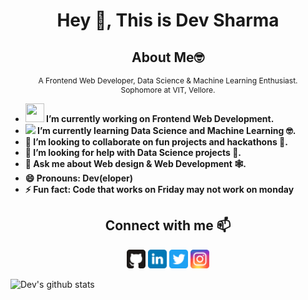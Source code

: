 <!--
**cryptus-neoxys/cryptus-neoxys** is a ✨ _special_ ✨ repository because its `README.md` (this file) appears on your GitHub profile.

Here are some ideas to get you started:

- 🔭 I’m currently working on ...
- 🌱 I’m currently learning ...
- 👯 I’m looking to collaborate on ...
- 🤔 I’m looking for help with ...
- 💬 Ask me about ...
- 📫 How to reach me: ...
- 😄 Pronouns: ...
- ⚡ Fun fact: ...
-->
<h1 align='center'>Hey 👋, This is Dev Sharma</h1>
<p align = 'center'> 
 <a href = https://www.linkedin.com/in/cryptus_neoxys target='blank'<img src=https://github.com/edent/SuperTinyIcons/blob/master/images/svg/linkedin.svg height='20' weight='20'></a></p>
<h2 align='center'>About Me🤓</h2>
<p align='center' style="font-size: 12px;">A Frontend Web Developer, Data Science & Machine Learning Enthusiast.<br>
Sophomore at VIT, Vellore.<br>
 <ul><strong>
<li><img src="https://css-tricks.com/wp-content/uploads/2015/03/flickity.gif" width=30 height=30> I’m currently working on Frontend Web Development.</li>
<li><img src="https://cdn.dribbble.com/users/143861/screenshots/2951104/immuta_philanthropy_dribbble.gif" height=30> I’m currently learning Data Science and Machine Learning 🤓.</li>
<li>👯 I’m looking to collaborate on fun projects and hackathons 🚀.</li>
<li>🤔 I’m looking for help with Data Science projects 🏫.</li>
<li>💬 Ask me about Web design & Web Development 🕸.</li>
<li>😄 Pronouns: Dev(eloper)</li>
<li>⚡ Fun fact: Code that works on Friday may not work on monday</li>
 </strong></ul>
</p>
<h2 align='center'>Connect with me  📫 </h2>
<p align = 'center'> 
 <a href = https://github.com/cryptus-neoxys target='blank'> <img src=https://github.com/edent/SuperTinyIcons/blob/master/images/svg/github.svg height='30' weight='30'/></a>
<a href = https://www.linkedin.com/in/cryptus_neoxys target='blank'> <img src=https://github.com/edent/SuperTinyIcons/blob/master/images/svg/linkedin.svg height='30' weight='30'/></a> 
<a href = https://twitter.com/cryptus_neoxys target='blank'> <img src=https://github.com/edent/SuperTinyIcons/blob/master/images/svg/twitter.svg height='30' weight='30'/></a>
<a href = https://instagram.com/cryptus_neoxys target='blank'> <img src=https://github.com/edent/SuperTinyIcons/blob/master/images/svg/instagram.svg height='30' weight='30'/></a>
<br></p>

![Dev's github stats](https://github-readme-stats.vercel.app/api?username=cryptus-neoxys&show_icons=true&hide_border=false)
